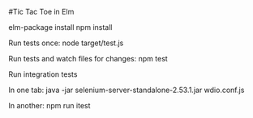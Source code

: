 #Tic Tac Toe in Elm

elm-package install
npm install

Run tests once:
    node target/test.js

Run tests and watch files for changes:
    npm test

Run integration tests

In one tab:
    java -jar selenium-server-standalone-2.53.1.jar wdio.conf.js

In another:
    npm run itest
